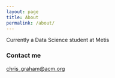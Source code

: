 ```yaml
---
layout: page
title: About
permalink: /about/
---
```


Currently a Data Science student at Metis

### Contact me

[chris_graham@acm.org](mailto:chris_graham@acm.org)
